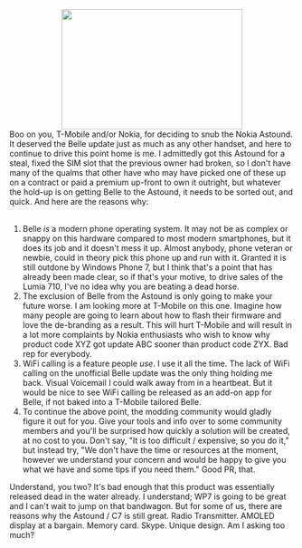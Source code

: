 

<div class="separator" style="clear: both; text-align: center;"><a href="http://3.bp.blogspot.com/-XwSH8xUcm-4/T0LuE4M5NDI/AAAAAAAABKI/K7XesxJ4WeM/s1600/DSC_0001.JPG" imageanchor="1" style="margin-left: 1em; margin-right: 1em;"><img border="0" height="212" src="http://3.bp.blogspot.com/-XwSH8xUcm-4/T0LuE4M5NDI/AAAAAAAABKI/K7XesxJ4WeM/s320/DSC_0001.JPG" width="320" /></a></div>Boo on you, T-Mobile and/or Nokia, for deciding to snub the Nokia Astound. It deserved the Belle update just as much as any other handset, and here to continue to drive this point home is me. I admittedly got this Astound for a steal, fixed the SIM slot that the previous owner had broken, so I don't have many of the qualms that other have who may have picked one of these up on a contract or paid a premium up-front to own it outright, but whatever the hold-up is on getting Belle to the Astound, it needs to be sorted out, and quick. And here are the reasons why:<br /><br /><ol><li>Belle <i>is</i>&nbsp;a modern phone operating system. It may not be as complex or snappy on this hardware compared to most modern smartphones, but it does its job and it doesn't mess it up. Almost anybody, phone veteran or newbie, could in theory pick this phone up and run with it. Granted it is still outdone by Windows Phone 7, but I think that's a point that has already been made clear, so if that's your motive, to drive sales of the Lumia 710, I've no idea why you are beating a dead horse.</li><li>The exclusion of Belle from the Astound is only going to make your future worse. I am looking more at T-Mobile on this one. Imagine how many people are going to learn about how to flash their firmware and love the de-branding as a result. This will hurt T-Mobile and will result in a lot more complaints by Nokia enthusiasts who wish to know why product code XYZ got update ABC sooner than product code ZYX. Bad rep for everybody.</li><li>WiFi calling is a feature people <i>use</i>. I use it all the time. The lack of WiFi calling on the unofficial Belle update was the only thing holding me back. Visual Voicemail I could walk away from in a heartbeat. But it would be nice to see WiFi calling be released as an add-on app for Belle, if not baked into a T-Mobile tailored Belle.</li><li>To continue the above point, the modding community would gladly figure it out for you. Give your tools and info over to some community members and you'll be surprised how quickly a solution will be created, at no cost to you. Don't say, "It is too difficult / expensive, so you do it," but instead try, "We don't have the time or resources at the moment, however we understand your concern and would be happy to give you what we have and some tips if you need them." Good PR, that.</li></ol><div>Understand, you two? It's bad enough that this product was essentially released dead in the water already. I understand; WP7 is going to be great and I can't wait to jump on that bandwagon. But for some of us, there are reasons why the Astound / C7 is still great. Radio Transmitter. AMOLED display at a bargain. Memory card. Skype. Unique design. Am I asking too much?</div>